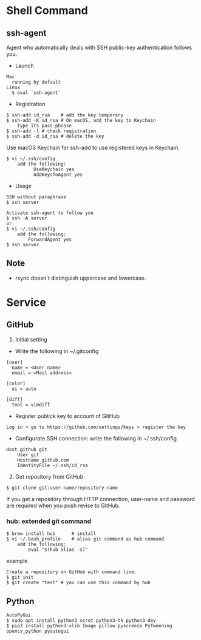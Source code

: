 # Shell Command
## ssh-agent
Agent who automatically deals with SSH public-key authentication follows you.

- Launch
```
Mac
  running by default
Linux
  $ eval `ssh-agent` 
```

- Registration
```
$ ssh-add id_rsa    # add the key temporary
$ ssh-add -K id_rsa # On macOS, add the key to Keychain
    Type its pass-phrase
$ ssh-add -l # check registration
$ ssh-add -d id_rsa # delete the key
```

Use macOS Keychain for ssh-add to use registered keys in Keychain.
```
$ vi ~/.ssh/config
    add the following:
          UseKeychain yes
          AddKeysToAgent yes
```

- Usage
```
SSH without paraphrase
$ ssh server

Activate ssh-agent to follow you
$ ssh -A server
or
$ vi ~/.ssh/config
    add the following:
        ForwardAgent yes
$ ssh server
```

## Note
- rsync doesn't distinguish uppercase and lowercase.

# Service
## GitHub
1. Initial setting
- Write the following in ~/.gitconfig
```
[user]
  name = <User name>
  email = <Mail address>

[color]
  ui = auto

[diff]
  tool = vimdiff
```
- Register publick key to account of GitHub

`Log in > go to https://github.com/settings/keys > register the key`

- Configurate SSH connection: write the following in ~/.ssh/config
```
Host github git
    User git
    Hostname github.com
    IdentityFile ~/.ssh/id_rsa
```

2. Get repository from GitHub
```
$ git clone git:user-name/repository-name
```
If you get a repository through HTTP connection, user-name and password are required when you push revise to GitHub.

### hub: extended git command
```
$ brew install hub      # install
$ vi ~/.bash_profile    # alias git command as hub command
    add the following:
        eval "$(hub alias -s)"
```

example
```
Create a repository on GitHub with command line.
$ git init
$ git create "test" # you can use this command by hub
```

## Python
```
AutoPyGui
$ sudo apt install python3 scrot python3-tk python3-dev
$ pip3 install python3-xlib Image pillow pyscreeze PyTweening opencv_python pyautogui
```
